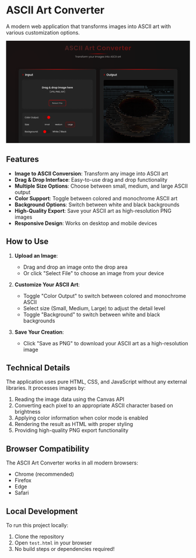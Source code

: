 # ASCII Art Converter

A modern web application that transforms images into ASCII art with various customization options.

![ASCII Art Converter Screenshot](Screenshot.png)

## Features

- **Image to ASCII Conversion**: Transform any image into ASCII art
- **Drag & Drop Interface**: Easy-to-use drag and drop functionality
- **Multiple Size Options**: Choose between small, medium, and large ASCII output
- **Color Support**: Toggle between colored and monochrome ASCII art
- **Background Options**: Switch between white and black backgrounds
- **High-Quality Export**: Save your ASCII art as high-resolution PNG images
- **Responsive Design**: Works on desktop and mobile devices

## How to Use

1. **Upload an Image**:
   - Drag and drop an image onto the drop area
   - Or click "Select File" to choose an image from your device

2. **Customize Your ASCII Art**:
   - Toggle "Color Output" to switch between colored and monochrome ASCII
   - Select size (Small, Medium, Large) to adjust the detail level
   - Toggle "Background" to switch between white and black backgrounds

3. **Save Your Creation**:
   - Click "Save as PNG" to download your ASCII art as a high-resolution image

## Technical Details

The application uses pure HTML, CSS, and JavaScript without any external libraries. It processes images by:

1. Reading the image data using the Canvas API
2. Converting each pixel to an appropriate ASCII character based on brightness
3. Applying color information when color mode is enabled
4. Rendering the result as HTML with proper styling
5. Providing high-quality PNG export functionality

## Browser Compatibility

The ASCII Art Converter works in all modern browsers:
- Chrome (recommended)
- Firefox
- Edge
- Safari

## Local Development

To run this project locally:

1. Clone the repository
2. Open `test.html` in your browser
3. No build steps or dependencies required!

